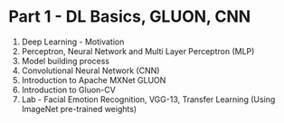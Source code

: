 # Part 1 - DL Basics, GLUON, CNN
1. Deep Learning - Motivation
1. Perceptron, Neural Network and Multi Layer Perceptron (MLP)
1. Model building process
1. Convolutional Neural Network (CNN)
1. Introduction to Apache MXNet GLUON
1. Introduction to Gluon-CV
1. Lab - Facial Emotion Recognition, VGG-13, Transfer Learning (Using ImageNet pre-trained weights)
